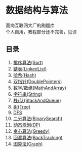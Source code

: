 # 数据结构与算法

面向互联网大厂的刷题库  
个人自用，教程部分还不完善，见谅

## 目录

1. [排序算法(Sort)](./01_Sort/README.md)
2. [链表(LinkedList)](./02_LinkedList/README.md)
3. [哈希(Hash)](./03_Hash/README.md)
4. [双指针(DoublePointers)](./04_DoublePointers/README.md)
5. [数学/数组(MathAndArray)](./05_MathAndArray/README.md)
6. [字符串(String)](./06_String/String.ipynb)
7. [栈/队(StackAndQueue)](./07_StackAndQueue/StackAndQueue.ipynb)
8. [树(Tree)](./08_Tree/README.md)
9. [DFS](./09_DFS/README.md)
10. [二分算法(BinarySearch)](./10_BinarySearch/README.md)
11. [动态规划(DP)](./11_DP/README.md)
12. [贪心算法(Greedy)](./12_Greedy/README.md)
13. [回溯算法(BackTracking)](./13_BackTracking/README.md)
14. [图算法(Graph)](./14_Graph/README.md)